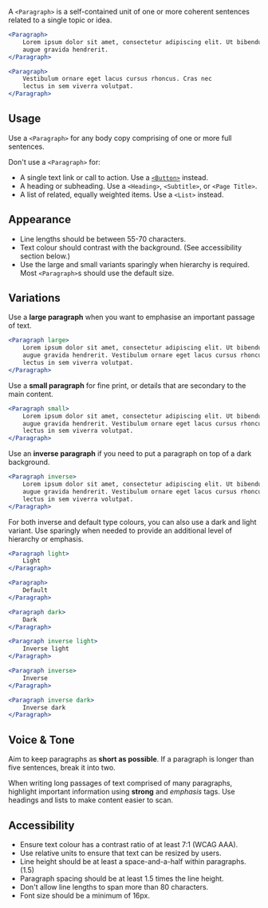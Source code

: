 A `<Paragraph>` is a self-contained unit of one or more coherent sentences related to a single topic or idea.

```jsx
<Paragraph>
	Lorem ipsum dolor sit amet, consectetur adipiscing elit. Ut bibendum hendrerit
	augue gravida hendrerit.
</Paragraph>

<Paragraph>
	Vestibulum ornare eget lacus cursus rhoncus. Cras nec
	lectus in sem viverra volutpat.
</Paragraph>
```

## Usage

Use a `<Paragraph>` for any body copy comprising of one or more full sentences.

Don't use a `<Paragraph>` for:
- A single text link or call to action. Use a [`<Button>`](../#/Function/Components/Button) instead.
- A heading or subheading. Use a `<Heading>`, `<Subtitle>`, or `<Page Title>`.
- A list of related, equally weighted items. Use a `<List>` instead.

## Appearance

- Line lengths should be between 55-70 characters.
- Text colour should contrast with the background. (See accessibility section below.)
- Use the large and small variants sparingly when hierarchy is required. Most `<Paragraph>`s should use the default size.


## Variations

Use a **large paragraph** when you want to emphasise an important passage of text.

```jsx
<Paragraph large>
	Lorem ipsum dolor sit amet, consectetur adipiscing elit. Ut bibendum hendrerit
	augue gravida hendrerit. Vestibulum ornare eget lacus cursus rhoncus. Cras nec
	lectus in sem viverra volutpat.
</Paragraph>
```

Use a **small paragraph** for fine print, or details that are secondary to the main content.

```jsx
<Paragraph small>
	Lorem ipsum dolor sit amet, consectetur adipiscing elit. Ut bibendum hendrerit
	augue gravida hendrerit. Vestibulum ornare eget lacus cursus rhoncus. Cras nec
	lectus in sem viverra volutpat.
</Paragraph>
```

Use an **inverse paragraph** if you need to put a paragraph on top of a dark background.

```jsx
<Paragraph inverse>
	Lorem ipsum dolor sit amet, consectetur adipiscing elit. Ut bibendum hendrerit
	augue gravida hendrerit. Vestibulum ornare eget lacus cursus rhoncus. Cras nec
	lectus in sem viverra volutpat.
</Paragraph>
```

For both inverse and default type colours, you can also use a dark and light variant. Use sparingly when needed to provide an additional level of hierarchy or emphasis.

```jsx
<Paragraph light>
	Light
</Paragraph>

<Paragraph>
	Default
</Paragraph>

<Paragraph dark>
	Dark
</Paragraph>

<Paragraph inverse light>
	Inverse light
</Paragraph>

<Paragraph inverse>
	Inverse
</Paragraph>

<Paragraph inverse dark>
	Inverse dark
</Paragraph>
```


## Voice & Tone

Aim to keep paragraphs as **short as possible**. If a paragraph is longer than five sentences, break it into two.

When writing long passages of text comprised of many paragraphs, highlight important information using **strong** and _emphasis_ tags. Use headings and lists to make content easier to scan.

## Accessibility

- Ensure text colour has a contrast ratio of at least 7:1 (WCAG AAA).
- Use relative units to ensure that text can be resized by users.
- Line height should be at least a space-and-a-half within paragraphs. (1.5)
- Paragraph spacing should be at least 1.5 times the line height.
- Don't allow line lengths to span more than 80 characters.
- Font size should be a minimum of 16px.
